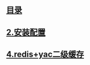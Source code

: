 ## [目录](https://github.com/jhq0113/yafr/blob/master/docs/index.md)

## [2.安装配置](https://github.com/jhq0113/yafr/blob/master/docs/yac/2.安装配置.md)

## [4.redis+yac二级缓存](https://github.com/jhq0113/yafr/blob/master/docs/yac/4.redis-yac二级缓存.md)